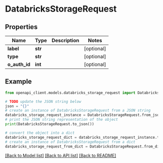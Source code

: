 # DatabricksStorageRequest


## Properties

Name | Type | Description | Notes
------------ | ------------- | ------------- | -------------
**label** | **str** |  | [optional] 
**type** | **str** |  | [optional] 
**o_auth_id** | **int** |  | [optional] 

## Example

```python
from openapi_client.models.databricks_storage_request import DatabricksStorageRequest

# TODO update the JSON string below
json = "{}"
# create an instance of DatabricksStorageRequest from a JSON string
databricks_storage_request_instance = DatabricksStorageRequest.from_json(json)
# print the JSON string representation of the object
print(DatabricksStorageRequest.to_json())

# convert the object into a dict
databricks_storage_request_dict = databricks_storage_request_instance.to_dict()
# create an instance of DatabricksStorageRequest from a dict
databricks_storage_request_from_dict = DatabricksStorageRequest.from_dict(databricks_storage_request_dict)
```
[[Back to Model list]](../README.md#documentation-for-models) [[Back to API list]](../README.md#documentation-for-api-endpoints) [[Back to README]](../README.md)


